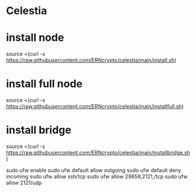 # Celestia
# install node
source <(curl -s https://raw.githubusercontent.com/ERNcrypto/celestia/main/install.sh)
# install full node
source <(curl -s https://raw.githubusercontent.com/ERNcrypto/celestia/main/installfull.sh)
# install bridge
source <(curl -s https://raw.githubusercontent.com/ERNcrypto/celestia/main/installbridge.sh)

  sudo ufw enable
  sudo ufw default allow outgoing 
  sudo ufw default deny incoming 
  sudo ufw allow ssh/tcp 
  sudo ufw allow 29658,2121,/tcp
  sudo ufw allow 2121/udp
